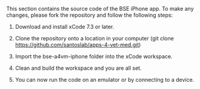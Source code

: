 This section contains the source code of the BSE iPhone app. To make any changes, please fork the repository and follow the following steps:

1) Download and install xCode 7.3 or later.

2) Clone the repository onto a location in your computer (git clone https://github.com/santoslab/apps-4-vet-med.git)

3) Import the bse-a4vm-iphone folder into the xCode workspace.

4) Clean and build the workspace and you are all set.

5) You can now run the code on an emulator or by connecting to a device.
